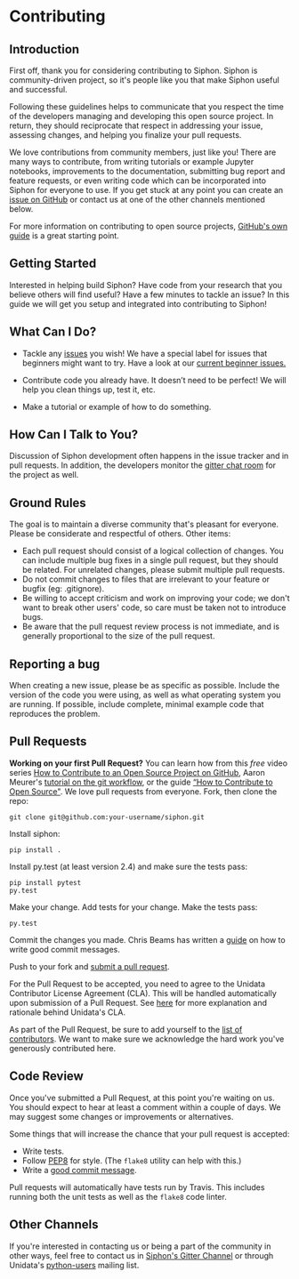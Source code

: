# Contributing

## Introduction
First off, thank you for considering contributing to Siphon. Siphon is community-driven
project, so it's people like you that make Siphon useful and successful.

Following these guidelines helps to communicate that you respect the time of the
developers managing and developing this open source project. In return, they
should reciprocate that respect in addressing your issue, assessing changes, and
helping you finalize your pull requests.

We love contributions from community members, just like you! There are many ways
to contribute, from writing tutorials or example Jupyter notebooks, improvements
to the documentation, submitting bug report and feature requests, or even writing
code which can be incorporated into Siphon for everyone to use. If you get stuck at
any point you can create an [issue on GitHub](https://github.com/Unidata/Siphon/issues)
or contact us at one of the other channels mentioned below.

For more information on contributing to open source projects,
[GitHub's own guide](https://guides.github.com/activities/contributing-to-open-source/)
is a great starting point.

## Getting Started

Interested in helping build Siphon? Have code from your research that you believe others will
find useful? Have a few minutes to tackle an issue? In this guide we will get you setup and
integrated into contributing to Siphon!

## What Can I Do?
* Tackle any [issues](https://github.com/Unidata/Siphon/issues) you wish! We have a special
  label for issues that beginners might want to try. Have a look at our
  [current beginner issues.](https://github.com/unidata/Siphon/issues?q=is%3Aopen+is%3Aissue+label%3A%22Difficulty%3A+Beginner%22)

* Contribute code you already have. It doesn’t need to be perfect! We will help you clean
  things up, test it, etc.

* Make a tutorial or example of how to do something.

## How Can I Talk to You?
Discussion of Siphon development often happens in the issue tracker and in pull requests.
In addition, the developers monitor the
[gitter chat room](https://gitter.im/Unidata/siphon?utm_source=badge&utm_medium=badge&utm_campaign=pr-badge)
for the project as well.

## Ground Rules
The goal is to maintain a diverse community that's pleasant for everyone. Please
be considerate and respectful of others. Other items:

* Each pull request should consist of a logical collection of changes. You can
  include multiple bug fixes in a single pull request, but they should be related.
  For unrelated changes, please submit multiple pull requests.
* Do not commit changes to files that are irrelevant to your feature or bugfix
  (eg: .gitignore).
* Be willing to accept criticism and work on improving your code; we don't want
  to break other users' code, so care must be taken not to introduce bugs.
* Be aware that the pull request review process is not immediate, and is
  generally proportional to the size of the pull request.

## Reporting a bug
When creating a new issue, please be as specific as possible. Include the version
of the code you were using, as well as what operating system you are running.
If possible, include complete, minimal example code that reproduces the problem.

## Pull Requests
**Working on your first Pull Request?** You can learn how from this *free* video series [How to Contribute to an Open Source Project on GitHub](https://egghead.io/courses/how-to-contribute-to-an-open-source-project-on-github), Aaron Meurer's [tutorial on the git workflow](https://www.asmeurer.com/git-workflow/), or the guide [“How to Contribute to Open Source"](https://opensource.guide/how-to-contribute/).
We love pull requests from everyone. Fork, then clone the repo:

    git clone git@github.com:your-username/siphon.git

Install siphon:

    pip install .

Install py.test (at least version 2.4) and make sure the tests pass:

    pip install pytest
    py.test

Make your change. Add tests for your change. Make the tests pass:

    py.test

Commit the changes you made. Chris Beams has written a [guide](https://chris.beams.io/posts/git-commit/) on how to write good commit messages.

Push to your fork and [submit a pull request][pr].

[pr]: https://github.com/Unidata/Siphon/compare/

For the Pull Request to be accepted, you need to agree to the
Unidata Contributor License Agreement (CLA). This will be handled automatically
upon submission of a Pull Request.
See [here](https://github.com/Unidata/siphon/blob/master/CLA.md) for more
explanation and rationale behind Unidata's CLA.

As part of the Pull Request, be sure to add yourself to the
[list of contributors](https://github.com/Unidata/Siphon/blob/master/AUTHORS.txt).
We want to make sure we acknowledge the hard work you've generously contributed
here.

## Code Review
Once you've submitted a Pull Request, at this point you're waiting on us. You
should expect to hear at least a comment within a couple of days.
We may suggest some changes or improvements or alternatives.

Some things that will increase the chance that your pull request is accepted:

* Write tests.
* Follow [PEP8][pep8] for style. (The `flake8` utility can help with this.)
* Write a [good commit message][commit].

Pull requests will automatically have tests run by Travis. This includes
running both the unit tests as well as the `flake8` code linter.

[pep8]: http://pep8.org
[commit]: https://tbaggery.com/2008/04/19/a-note-about-git-commit-messages.html

## Other Channels
If you're interested in contacting us or being a part of the community in
other ways, feel free to contact us in
[Siphon's Gitter Channel](https://gitter.im/Unidata/siphon) or through Unidata's
[python-users](https://www.unidata.ucar.edu/support/#mailinglists) mailing list.
